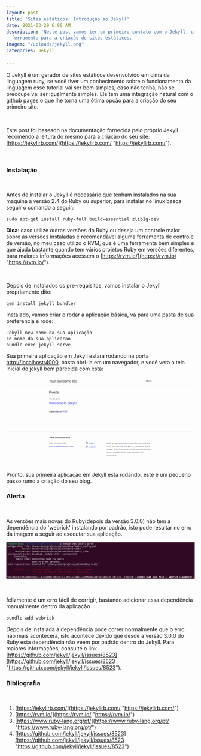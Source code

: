 ```yaml
---
layout: post
title: 'Sites estáticos: Introdução ao Jekyll'
date: 2021-03-29 6:00 AM
description: 'Neste post vamos ter um primeiro contato com o Jekyll, uma excelente
  ferramenta para a criação de sites estáticos. '
imagem: "/uploads/jekyll.png"
categories: Jekyll

---
```

O Jekyll é um gerador de sites estáticos desenvolvido em cima da linguagem ruby, se você tiver um conhecimento sobre o funcionamento da linguagem esse tutorial vai ser bem simples, caso não tenha, não se preocupe vai ser igualmente simples. Ele tem uma integração natural com o github pages o que lhe torna uma ótima  opção para a criação do seu primeiro site.

<br>

Este post foi baseado na documentação fornecida pelo próprio Jekyll recomendo a leitura do mesmo para a criação do seu site: [https://jekyllrb.com/](https://jekyllrb.com/ "https://jekyllrb.com/").

<br>

### Instalação

<br>

Antes de instalar o Jekyll é necessário que tenham instalados na sua  maquina a versão 2.4 do Ruby ou superior, para instalar no linux basca seguir o comando a seguir:

    sudo apt-get install ruby-full build-essential zlib1g-dev

**Dica**:  caso utilize outras versões do Ruby ou deseja um controle maior sobre as versões instaladas é recomendável alguma ferramenta de controle de versão, no meu caso utilizo o RVM, que é uma ferramenta bem simples e que ajuda bastante quando tem vários projetos Ruby em versões diferentes, para maiores informações acessem o [https://rvm.io/](https://rvm.io/ "https://rvm.io/").

<br>

Depois de instalados os pre-requisitos, vamos instalar o Jekyll propriamente dito:

    gem install jekyll bundler

Instalado, vamos criar e rodar a aplicação básica, vá para uma pasta de sua preferencia e rode: 

    Jekyll new nome-da-sua-aplicação
    cd nome-da-sua-aplicacao
    bundle exec jekyll serve

Sua primeira aplicação em Jekyll estará rodando na porta [http://localhost:4000](http://localhost:4000/), basta abri-la em um navegador, e você vera a tela inicial do jekyll bem parecida com esta:

![](/uploads/captura-de-tela-de-2021-03-30-17-44-34.png)

Pronto, sua primeira aplicação em Jekyll esta rodando, este é um pequeno passo rumo a criação do seu blog.

### Alerta

<br>

As versões mais novas do Ruby(depois da versão 3.0.0) não tem a dependência do 'webrick' instalando por padrão, isto pode resultar no erro da imagem a seguir ao executar sua aplicação.

![](/uploads/captura-de-tela-de-2021-03-30-17-40-30.png)

<br>

felizmente é um erro fácil de corrigir, bastando adicionar essa dependência manualmente dentro da aplicação

    bundle add webrick

Depois de instalada a dependência pode correr normalmente que o erro não mais acontecera, isto acontece devido que desde a versão 3.0.0 do Ruby esta dependência não veem por padrão dentro do Jekyll. Para maiores informações, consulte o link [https://github.com/jekyll/jekyll/issues/8523](https://github.com/jekyll/jekyll/issues/8523 "https://github.com/jekyll/jekyll/issues/8523").

### Bibliografia

<br>

1. [https://jekyllrb.com/](https://jekyllrb.com/ "https://jekyllrb.com/")
2. [https://rvm.io/](https://rvm.io/ "https://rvm.io/")
3. [https://www.ruby-lang.org/pt/](https://www.ruby-lang.org/pt/ "https://www.ruby-lang.org/pt/")
4. [https://github.com/jekyll/jekyll/issues/8523](https://github.com/jekyll/jekyll/issues/8523 "https://github.com/jekyll/jekyll/issues/8523")